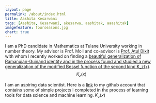 ```yaml
---
layout: page
permalink: /about/index.html
title: Aashita Kesarwani
tags: [Aashita, Kesarwani, akesarwa, aashitak, aaashitak]
imagefeature: fourseasons.jpg
chart: true
---
```

I am a PhD candidate in Mathematics at Tulane University working in number theory. My advisor is Prof. Moll and co-advisor is [Prof. Atul Dixit](https://sites.google.com/a/iitgn.ac.in/atuldixit/) with whom I recently worked on finding a [beautiful generalization of Ramanujan-Guinand identity and in the process found and studied a new generalization of the modified Bessel function of the second kind K_z(x)](https://arxiv.org/abs/1706.05363). 
$$K_z(x)$$

I am an aspiring data scientist. Here is a [link](https://github.com/AashitaK) to my github account that contains some of simple projects I completed in the process of learning tools for data science and machine learning.
$K_z(x)$

